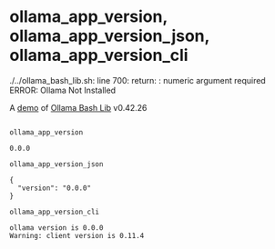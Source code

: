 # ollama_app_version, ollama_app_version_json, ollama_app_version_cli
./../ollama_bash_lib.sh: line 700: return: : numeric argument required
ERROR: Ollama Not Installed

A [demo](../README.md#demos) of [Ollama Bash Lib](https://github.com/attogram/ollama-bash-lib) v0.42.26
```

ollama_app_version

0.0.0

ollama_app_version_json

{
  "version": "0.0.0"
}

ollama_app_version_cli

ollama version is 0.0.0
Warning: client version is 0.11.4
```
